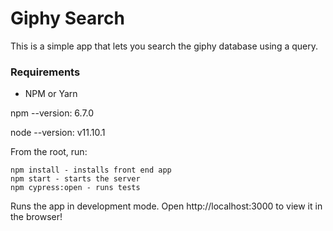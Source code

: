 # Giphy Search
This is a simple app that lets you search the giphy database using a query.

### Requirements
- NPM or Yarn

npm --version: 6.7.0

node --version: v11.10.1

From the root, run:
```
npm install - installs front end app
npm start - starts the server
npm cypress:open - runs tests
```

Runs the app in development mode. Open http://localhost:3000 to view it in the browser!
